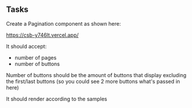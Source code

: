 ## Tasks

Create a Pagination component as shown here:

https://csb-y746lt.vercel.app/

It should accept:

- number of pages
- number of buttons

Number of buttons should be the amount of buttons that display excluding the first/last buttons (so you could see 2 more buttons what's passed in here)

It should render according to the samples
